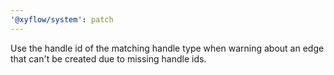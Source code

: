 ```yaml
---
'@xyflow/system': patch
---
```


Use the handle id of the matching handle type when warning about an edge that can't be created due to missing handle ids.
